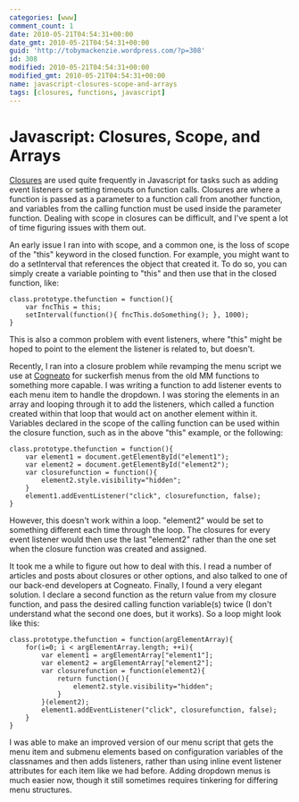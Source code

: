 ```yaml
---
categories: [www]
comment_count: 1
date: 2010-05-21T04:54:31+00:00
date_gmt: 2010-05-21T04:54:31+00:00
guid: 'http://tobymackenzie.wordpress.com/?p=308'
id: 308
modified: 2010-05-21T04:54:31+00:00
modified_gmt: 2010-05-21T04:54:31+00:00
name: javascript-closures-scope-and-arrays
tags: [closures, functions, javascript]
---
```


Javascript: Closures, Scope, and Arrays
=======================================

[Closures](http://en.wikipedia.org/wiki/Closure_%28computer_science%29) are used quite frequently in Javascript for tasks such as adding event listeners or setting timeouts on function calls.  Closures are where a function is passed as a parameter to a function call from another function, and variables from the calling function must be used inside the parameter function.  Dealing with scope in closures can be difficult, and I've spent a lot of time figuring issues with them out.

An early issue I ran into with scope, and a common one, is the loss of scope of the "this" keyword in the closed function.  For example, you might want to do a setInterval that references the object that created it.  To do so, you can simply create a variable pointing to "this" and then use that in the closed function, like:

```
class.prototype.thefunction = function(){
	var fncThis = this;
	setInterval(function(){ fncThis.doSomething(); }, 1000);
}
```

This is also a common problem with event listeners, where "this" might be hoped to point to the element the listener is related to, but doesn't.

Recently, I ran into a closure problem while revamping the menu script we use at [Cogneato](http://cogneato.com) for suckerfish menus from the old MM functions to something more capable. <!--more--> I was writing a function to add listener events to each menu item to handle the dropdown.  I was storing the elements in an array and looping through it to add the listeners, which called a function created within that loop that would act on another element within it.  Variables declared in the scope of the calling function can be used within the closure function, such as in the above "this" example, or the following:

```
class.prototype.thefunction = function(){
	var element1 = document.getElementById("element1");
	var element2 = document.getElementById("element2");
	var closurefunction = function(){
		element2.style.visibility="hidden";
	}
	element1.addEventListener("click", closurefunction, false);
}
```

However, this doesn't work within a loop.  "element2" would be set to something different each time through the loop.  The closures for every event listener would then use the last "element2" rather than the one set when the closure function was created and assigned.

It took me a while to figure out how to deal with this.  I read a number of articles and posts about closures or other options, and also talked to one of our back-end developers at Cogneato.  Finally, I found a very elegant solution.  I declare a second function as the return value from my closure function, and pass the desired calling function variable(s) twice (I don't understand what the second one does, but it works).  So a loop might look like this:

```
class.prototype.thefunction = function(argElementArray){
	for(i=0; i < argElementArray.length; ++i){
		var element1 = argElementArray["element1"];
		var element2 = argElementArray["element2"];
		var closurefunction = function(element2){
			return function(){
				element2.style.visibility="hidden";
			}
		}(element2);
		element1.addEventListener("click", closurefunction, false);
	}
}
```

I was able to make an improved version of our menu script that gets the menu item and submenu elements based on configuration variables of the classnames and then adds listeners, rather than using inline event listener attributes for each item like we had before.  Adding dropdown menus is much easier now, though it still sometimes requires tinkering for differing menu structures.
